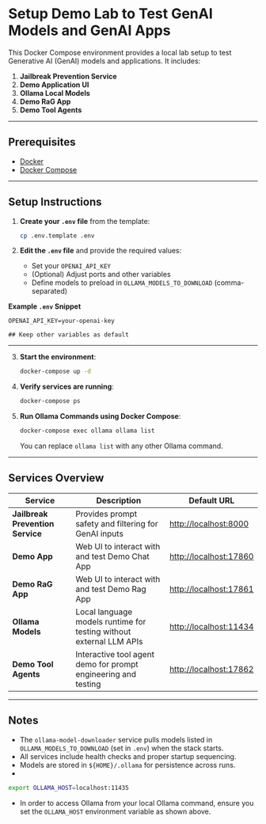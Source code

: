 # Setup Demo Lab to Test GenAI Models and GenAI Apps

This Docker Compose environment provides a local lab setup to test Generative AI (GenAI) models and applications. It includes:

1. **Jailbreak Prevention Service**
2. **Demo Application UI**
3. **Ollama Local Models**
4. **Demo RaG App**
5. **Demo Tool Agents**

---

## Prerequisites

- [Docker](https://docs.docker.com/get-docker/)
- [Docker Compose](https://docs.docker.com/compose/install/)

---

## Setup Instructions

1. **Create your ****`.env`**** file** from the template:

   ```bash
   cp .env.template .env
   ```

2. **Edit the ****`.env`**** file** and provide the required values:

   - Set your `OPENAI_API_KEY`
   - (Optional) Adjust ports and other variables
   - Define models to preload in `OLLAMA_MODELS_TO_DOWNLOAD` (comma-separated)

**Example ****`.env`**** Snippet**

```env
OPENAI_API_KEY=your-openai-key

## Keep other variables as default
```

---

3. **Start the environment**:

   ```bash
   docker-compose up -d
   ```

4. **Verify services are running**:

   ```bash
   docker-compose ps
   ```

5. **Run Ollama Commands using Docker Compose**:

   ```bash
   docker-compose exec ollama ollama list
   ```

   You can replace `ollama list` with any other Ollama command.

---

## Services Overview

| Service                          | Description                                                         | Default URL                                      |
| -------------------------------- | ------------------------------------------------------------------- | ------------------------------------------------ |
| **Jailbreak Prevention Service** | Provides prompt safety and filtering for GenAI inputs               | [http://localhost:8000](http://localhost:8000)   |
| **Demo App**                     | Web UI to interact with and test Demo Chat App                      | [http://localhost:17860](http://localhost:17860) |
| **Demo RaG App**                 | Web UI to interact with and test Demo Rag App                       | [http://localhost:17861](http://localhost:17861) |
| **Ollama Models**                | Local language models runtime for testing without external LLM APIs | [http://localhost:11434](http://localhost:11434) |
| **Demo Tool Agents**             | Interactive tool agent demo for prompt engineering and testing      | [http://localhost:17862](http://localhost:17862) |

---

## Notes

- The `ollama-model-downloader` service pulls models listed in `OLLAMA_MODELS_TO_DOWNLOAD` (set in `.env`) when the stack starts.
- All services include health checks and proper startup sequencing.
- Models are stored in `${HOME}/.ollama` for persistence across runs.
-

```bash
export OLLAMA_HOST=localhost:11435
```

- In order to access Ollama from your local Ollama command, ensure you set the `OLLAMA_HOST` environment variable as shown above.




